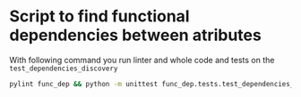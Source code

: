 # Script to find functional dependencies between atributes

With following command you run linter and whole code and tests on the `test_dependencies_discovery`
```sh
pylint func_dep && python -m unittest func_dep.tests.test_dependencies_discovery
```
